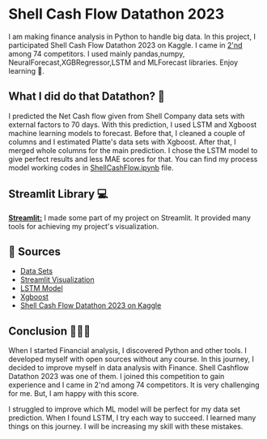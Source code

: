 # Shell Cash Flow Datathon 2023

I am making finance analysis in Python to handle big data. In this project, I participated Shell Cash Flow Datathon 2023 on Kaggle. I came in [2'nd](https://www.kaggle.com/competitions/new-shell-cashflow-datathon-2023/leaderboard) among 74 competitors. I used mainly pandas,numpy, NeuralForecast,XGBRegressor,LSTM and MLForecast libraries. Enjoy learning 🧭.

## What I did do that Datathon? 🔎

I predicted the Net Cash flow given from Shell Company data sets with external factors to 70 days. With this prediction, I used LSTM and Xgboost machine learning models to forecast. Before that, I cleaned a couple of columns and I estimated Platte's data sets with Xgboost. After that, I merged whole columns for the main prediction. I chose the LSTM model to give perfect results and less MAE scores for that. You can find my process model working codes in [ShellCashFlow.ipynb](https://github.com/Ybatuhan-EcoBooster/SehllCashFlowDatathon2023/blob/main/ShellCashFlow.ipynb) file.

## Streamlit Library 💻
[**Streamlit:**](https://sehllcashflowdatathon2023.streamlit.app/) I made some part of my project on Streamlit. It provided many tools for achieving my project's visualization. 

## 📌 Sources 
- [Data Sets](https://www.kaggle.com/competitions/new-shell-cashflow-datathon-2023/data)
- [Streamlit Visualization](https://docs.streamlit.io/)
- [LSTM Model](https://nixtla.github.io/neuralforecast/models.lstm.html)
- [Xgboost](https://forecastegy.com/posts/multiple-time-series-forecasting-with-xgboost-in-python/)
- [Shell Cash Flow Datathon 2023 on Kaggle](https://www.kaggle.com/competitions/new-shell-cashflow-datathon-2023/overview)

## Conclusion 👨🏻‍💻

When I started Financial analysis, I discovered Python and other tools. I developed myself with open sources without any course. In this journey, I decided to improve myself in data analysis with Finance. Shell Cashflow Datathon 2023 was one of them. I joined this competition to gain experience and I came in 2'nd among 74 competitors. It is very challenging for me. But, I am happy with this score. 

I struggled to improve which ML model will be perfect for my data set prediction. When I found LSTM, I try each way to succeed. I learned many things on this journey. I will be increasing my skill with these mistakes.
